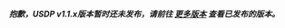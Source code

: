 







##### <center>抱歉，USDP v1.1.x版本暂时还未发布，请前往 [更多版本](/usdpdc/general/version_list) 查看已发布的版本。</center>

